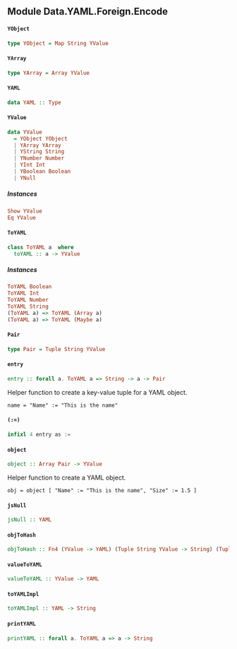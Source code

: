 ## Module Data.YAML.Foreign.Encode

#### `YObject`

``` purescript
type YObject = Map String YValue
```

#### `YArray`

``` purescript
type YArray = Array YValue
```

#### `YAML`

``` purescript
data YAML :: Type
```

#### `YValue`

``` purescript
data YValue
  = YObject YObject
  | YArray YArray
  | YString String
  | YNumber Number
  | YInt Int
  | YBoolean Boolean
  | YNull
```

##### Instances
``` purescript
Show YValue
Eq YValue
```

#### `ToYAML`

``` purescript
class ToYAML a  where
  toYAML :: a -> YValue
```

##### Instances
``` purescript
ToYAML Boolean
ToYAML Int
ToYAML Number
ToYAML String
(ToYAML a) => ToYAML (Array a)
(ToYAML a) => ToYAML (Maybe a)
```

#### `Pair`

``` purescript
type Pair = Tuple String YValue
```

#### `entry`

``` purescript
entry :: forall a. ToYAML a => String -> a -> Pair
```

Helper function to create a key-value tuple for a YAML object.

`name = "Name" := "This is the name"`

#### `(:=)`

``` purescript
infixl 4 entry as :=
```

#### `object`

``` purescript
object :: Array Pair -> YValue
```

Helper function to create a YAML object.

`obj = object [ "Name" := "This is the name", "Size" := 1.5 ]`

#### `jsNull`

``` purescript
jsNull :: YAML
```

#### `objToHash`

``` purescript
objToHash :: Fn4 (YValue -> YAML) (Tuple String YValue -> String) (Tuple String YValue -> YValue) (Array (Tuple String YValue)) YAML
```

#### `valueToYAML`

``` purescript
valueToYAML :: YValue -> YAML
```

#### `toYAMLImpl`

``` purescript
toYAMLImpl :: YAML -> String
```

#### `printYAML`

``` purescript
printYAML :: forall a. ToYAML a => a -> String
```


